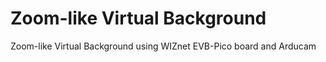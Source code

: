 # Zoom-like Virtual Background
Zoom-like Virtual Background using WIZnet EVB-Pico board and Arducam
